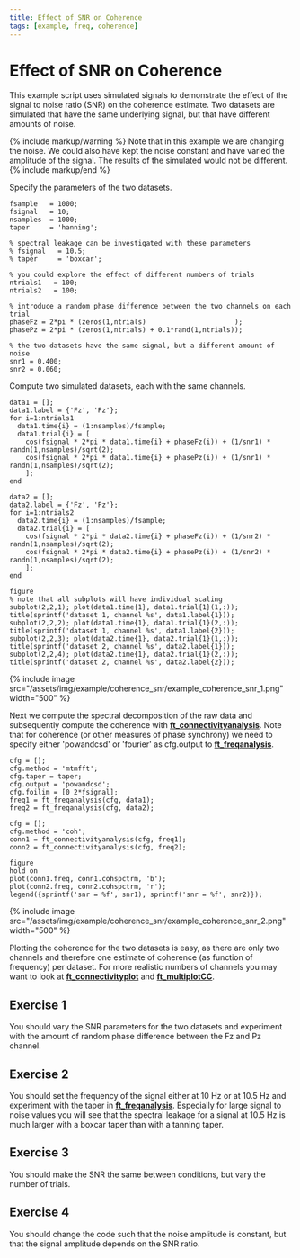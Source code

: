 ```yaml
---
title: Effect of SNR on Coherence
tags: [example, freq, coherence]
---
```


# Effect of SNR on Coherence

This example script uses simulated signals to demonstrate the effect of the signal to noise ratio (SNR) on the coherence estimate. Two datasets are simulated that have the same underlying signal, but that have different amounts of noise.

{% include markup/warning %}
Note that in this example we are changing the noise. We could also have kept the noise constant and have varied the amplitude of the signal. The results of the simulated would not be different.
{% include markup/end %}

Specify the parameters of the two datasets.

    fsample   = 1000;
    fsignal   = 10;
    nsamples  = 1000;
    taper     = 'hanning';

    % spectral leakage can be investigated with these parameters
    % fsignal   = 10.5;
    % taper     = 'boxcar';

    % you could explore the effect of different numbers of trials
    ntrials1   = 100;
    ntrials2   = 100;

    % introduce a random phase difference between the two channels on each trial
    phaseFz = 2*pi * (zeros(1,ntrials)                      );
    phasePz = 2*pi * (zeros(1,ntrials) + 0.1*rand(1,ntrials));

    % the two datasets have the same signal, but a different amount of noise
    snr1 = 0.400;
    snr2 = 0.060;

Compute two simulated datasets, each with the same channels.

    data1 = [];
    data1.label = {'Fz', 'Pz'};
    for i=1:ntrials1
      data1.time{i} = (1:nsamples)/fsample;
      data1.trial{i} = [
        cos(fsignal * 2*pi * data1.time{i} + phaseFz(i)) + (1/snr1) * randn(1,nsamples)/sqrt(2);
        cos(fsignal * 2*pi * data1.time{i} + phasePz(i)) + (1/snr1) * randn(1,nsamples)/sqrt(2);
        ];
    end

    data2 = [];
    data2.label = {'Fz', 'Pz'};
    for i=1:ntrials2
      data2.time{i} = (1:nsamples)/fsample;
      data2.trial{i} = [
        cos(fsignal * 2*pi * data2.time{i} + phaseFz(i)) + (1/snr2) * randn(1,nsamples)/sqrt(2);
        cos(fsignal * 2*pi * data2.time{i} + phasePz(i)) + (1/snr2) * randn(1,nsamples)/sqrt(2);
        ];
    end

    figure
    % note that all subplots will have individual scaling
    subplot(2,2,1); plot(data1.time{1}, data1.trial{1}(1,:)); title(sprintf('dataset 1, channel %s', data1.label{1}));
    subplot(2,2,2); plot(data1.time{1}, data1.trial{1}(2,:)); title(sprintf('dataset 1, channel %s', data1.label{2}));
    subplot(2,2,3); plot(data2.time{1}, data2.trial{1}(1,:)); title(sprintf('dataset 2, channel %s', data2.label{1}));
    subplot(2,2,4); plot(data2.time{1}, data2.trial{1}(2,:)); title(sprintf('dataset 2, channel %s', data2.label{2}));

{% include image src="/assets/img/example/coherence_snr/example_coherence_snr_1.png" width="500" %}

Next we compute the spectral decomposition of the raw data and subsequently compute the coherence with **[ft_connectivityanalysis](https://github.com/fieldtrip/fieldtrip/blob/release/ft_connectivityanalysis.m)**. Note that for coherence (or other measures of phase synchrony) we need to specify either 'powandcsd' or 'fourier' as cfg.output to **[ft_freqanalysis](https://github.com/fieldtrip/fieldtrip/blob/release/ft_freqanalysis.m)**.

    cfg = [];
    cfg.method = 'mtmfft';
    cfg.taper = taper;
    cfg.output = 'powandcsd';
    cfg.foilim = [0 2*fsignal];
    freq1 = ft_freqanalysis(cfg, data1);
    freq2 = ft_freqanalysis(cfg, data2);

    cfg = [];
    cfg.method = 'coh';
    conn1 = ft_connectivityanalysis(cfg, freq1);
    conn2 = ft_connectivityanalysis(cfg, freq2);

    figure
    hold on
    plot(conn1.freq, conn1.cohspctrm, 'b');
    plot(conn2.freq, conn2.cohspctrm, 'r');
    legend({sprintf('snr = %f', snr1), sprintf('snr = %f', snr2)});

{% include image src="/assets/img/example/coherence_snr/example_coherence_snr_2.png" width="500" %}

Plotting the coherence for the two datasets is easy, as there are only two channels and therefore one estimate of coherence (as function of frequency) per dataset. For more realistic numbers of channels you may want to look at **[ft_connectivityplot](https://github.com/fieldtrip/fieldtrip/blob/release/ft_connectivityplot.m)** and **[ft_multiplotCC](https://github.com/fieldtrip/fieldtrip/blob/release/ft_multiplotCC.m)**.

## Exercise 1

You should vary the SNR parameters for the two datasets and experiment with the amount of random phase difference between the Fz and Pz channel.

## Exercise 2

You should set the frequency of the signal either at 10 Hz or at 10.5 Hz and experiment with the taper in **[ft_freqanalysis](https://github.com/fieldtrip/fieldtrip/blob/release/ft_freqanalysis.m)**. Especially for large signal to noise values you will see that the spectral leakage for a signal at 10.5 Hz is much larger with a boxcar taper than with a tanning taper.

## Exercise 3

You should make the SNR the same between conditions, but vary the number of trials.

## Exercise 4

You should change the code such that the noise amplitude is constant, but that the signal amplitude depends on the SNR ratio.
